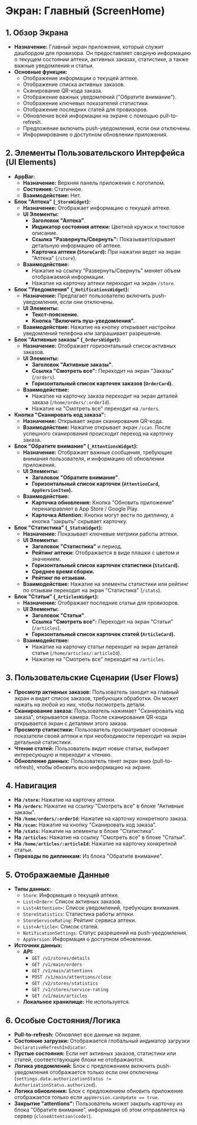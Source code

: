 # Экран: Главный (ScreenHome)

## 1. Обзор Экрана

*   **Назначение:** Главный экран приложения, который служит дашбордом для провизора. Он предоставляет сводную информацию о текущем состоянии аптеки, активных заказах, статистике, а также важные уведомления и статьи.
*   **Основные функции:**
    *   Отображение информации о текущей аптеке.
    *   Отображение списка активных заказов.
    *   Сканирование QR-кода заказа.
    *   Отображение важных уведомлений ("Обратите внимание").
    *   Отображение ключевых показателей статистики.
    *   Отображение последних статей для провизоров.
    *   Обновление всей информации на экране с помощью pull-to-refresh.
    *   Предложение включить push-уведомления, если они отключены.
    *   Информирование о доступном обновлении приложения.

## 2. Элементы Пользовательского Интерфейса (UI Elements)

*   **AppBar:**
    *   **Назначение:** Верхняя панель приложения с логотипом.
    *   **Состояния:** Статичное.
    *   **Взаимодействие:** Нет.
*   **Блок "Аптека" (`_StoreWidget`):**
    *   **Назначение:** Отображает информацию о текущей аптеке.
    *   **UI Элементы:**
        *   **Заголовок "Аптека"**.
        *   **Индикатор состояния аптеки:** Цветной кружок и текстовое описание.
        *   **Ссылка "Развернуть/Свернуть":** Показывает/скрывает детальную информацию об аптеке.
        *   **Карточка аптеки (`StoreCard`):** При нажатии ведет на экран "Аптека" (`/store`).
    *   **Взаимодействие:**
        *   Нажатие на ссылку "Развернуть/Свернуть" меняет объем отображаемой информации.
        *   Нажатие на карточку аптеки переходит на экран `/store`.
*   **Блок "Уведомления" (`_NotificationsWidget`):**
    *   **Назначение:** Предлагает пользователю включить push-уведомления, если они отключены.
    *   **UI Элементы:**
        *   **Текст-пояснение.**
        *   **Кнопка "Включить пуш-уведомления".**
    *   **Взаимодействие:** Нажатие на кнопку открывает настройки уведомлений телефона или запрашивает разрешение.
*   **Блок "Активные заказы" (`_OrdersWidget`):**
    *   **Назначение:** Отображает горизонтальный список активных заказов.
    *   **UI Элементы:**
        *   **Заголовок "Активные заказы"**.
        *   **Ссылка "Смотреть все":** Переходит на экран "Заказы" (`/orders`).
        *   **Горизонтальный список карточек заказов (`OrderCard`).**
    *   **Взаимодействие:**
        *   Нажатие на карточку заказа переходит на экран деталей заказа (`/home/orders/:orderId`).
        *   Нажатие на "Смотреть все" переходит на `/orders`.
*   **Кнопка "Сканировать код заказа":**
    *   **Назначение:** Открывает экран сканирования QR-кода.
    *   **Взаимодействие:** Нажатие открывает экран `/scan`. После успешного сканирования происходит переход на карточку заказа.
*   **Блок "Обратите внимание" (`_AttentionsWidget`):**
    *   **Назначение:** Отображает важные сообщения, требующие внимания пользователя, и информацию об обновлении приложения.
    *   **UI Элементы:**
        *   **Заголовок "Обратите внимание"**.
        *   **Горизонтальный список карточек (`AttentionCard`, `AppVersionItem`).**
    *   **Взаимодействие:**
        *   **Карточка обновления:** Кнопка "Обновить приложение" перенаправляет в App Store / Google Play.
        *   **Карточка Attention:** Кнопки могут вести по диплинку, а кнопка "закрыть" скрывает карточку.
*   **Блок "Статистика" (`_StatsWidget`):**
    *   **Назначение:** Показывает ключевые метрики работы аптеки.
    *   **UI Элементы:**
        *   **Заголовок "Статистика"** и период.
        *   **Рейтинг аптеки:** Отображается в виде плашки с цветом и значением.
        *   **Горизонтальный список карточек статистики (`StatCard`).**
        *   **Среднее время сборки.**
        *   **Рейтинг по отзывам.**
    *   **Взаимодействие:** Нажатие на элементы статистики или рейтинг по отзывам переходит на экран "Статистика" (`/stats`).
*   **Блок "Статьи" (`_ArticlesWidget`):**
    *   **Назначение:** Отображает последние статьи для провизоров.
    *   **UI Элементы:**
        *   **Заголовок "Статьи"**.
        *   **Ссылка "Смотреть все":** Переходит на экран "Статьи" (`/articles`).
        *   **Горизонтальный список карточек статей (`ArticleCard`).**
    *   **Взаимодействие:**
        *   Нажатие на карточку статьи переходит на экран деталей статьи (`/home/articles/:articleId`).
        *   Нажатие на "Смотреть все" переходит на `/articles`.

## 3. Пользовательские Сценарии (User Flows)

*   **Просмотр активных заказов:** Пользователь заходит на главный экран и видит список заказов, требующих обработки. Он может нажать на любой из них, чтобы посмотреть детали.
*   **Сканирование заказа:** Пользователь нажимает "Сканировать код заказа", открывается камера. После сканирования QR-кода открывается экран с деталями этого заказа.
*   **Просмотр статистики:** Пользователь просматривает основные показатели своей аптеки и при необходимости переходит на экран детальной статистики.
*   **Чтение статей:** Пользователь видит новые статьи, выбирает интересующую и переходит к чтению.
*   **Обновление данных:** Пользователь тянет экран вниз (pull-to-refresh), чтобы обновить всю информацию на экране.

## 4. Навигация

*   **На `/store`:** Нажатие на карточку аптеки.
*   **На `/orders`:** Нажатие на ссылку "Смотреть все" в блоке "Активные заказы".
*   **На `/home/orders/:orderId`:** Нажатие на карточку конкретного заказа.
*   **На `/scan`:** Нажатие на кнопку "Сканировать код заказа".
*   **На `/stats`:** Нажатие на элементы в блоке "Статистика".
*   **На `/articles`:** Нажатие на ссылку "Смотреть все" в блоке "Статьи".
*   **На `/home/articles/:articleId`:** Нажатие на карточку конкретной статьи.
*   **Переходы по диплинкам:** Из блока "Обратите внимание".

## 5. Отображаемые Данные

*   **Типы данных:**
    *   `Store`: Информация о текущей аптеке.
    *   `List<Order>`: Список активных заказов.
    *   `List<Attention>`: Список уведомлений, требующих внимания.
    *   `StoreStatistics`: Статистика работы аптеки.
    *   `StoreServiceRating`: Рейтинг сервиса аптеки.
    *   `List<Article>`: Список статей.
    *   `NotificationSettings`: Статус разрешений на push-уведомления.
    *   `AppVersion`: Информация о доступном обновлении.
*   **Источник данных:**
    *   **API:**
        *   `GET /v1/stores/details`
        *   `GET /v1/main/orders`
        *   `GET /v1/main/attentions`
        *   `POST /v1/main/attentions/close`
        *   `GET /v2/stores/statistics`
        *   `GET /v1/stores/service-rating`
        *   `GET /v1/main/articles`
    *   **Локальное хранилище:** Не используется.

## 6. Особые Состояния/Логика

*   **Pull-to-refresh:** Обновляет все данные на экране.
*   **Состояние загрузки:** Отображается глобальный индикатор загрузки `DeclarativeRefreshIndicator`.
*   **Пустые состояния:** Если нет активных заказов, статистики или статей, соответствующие блоки не отображаются.
*   **Логика уведомлений:** Блок с предложением включить push-уведомления отображается только если они отключены (`settings.data.authorizationStatus != AuthorizationStatus.authorized`).
*   **Логика обновления:** Блок с предложением обновить приложение отображается только если `appVersion.canUpdate == true`.
*   **Закрытие "attentions":** Пользователь может закрыть карточку из блока "Обратите внимание", информация об этом отправляется на сервер (`closeAttention(code)`).
